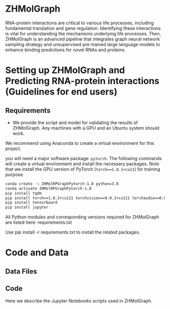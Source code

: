 # ZHMolGraph

RNA-protein interactions are critical to various life processes, including fundamental translation and gene regulation. Identifying these interactions is vital for understanding the mechanisms underlying life processes. Then, ZHMolGraph is an advanced pipeline that integrates graph neural network sampling strategy and unsupervised pre-trained large language models to enhance binding predictions for novel RNAs and proteins.


# Setting up ZHMolGraph and Predicting RNA-protein interactions (Guidelines for end users) 


## Requirements

- We provide the script and model for validating the results of ZHMolGraph. Any machines with a GPU and an Ubuntu system should work.

We recommend using Anaconda to create a virtual environment for this project.

you will need a major software package: `pytorch`. The following commands will create a virtual environment and install the necessary packages. Note that we install the GPU version of PyTorch (`torch==1.8.1+cu11`) for training purpose.

```bash
conda create -n ZHMolRPGraphPytorch-1.8 python=3.8
conda activate ZHMolRPGraphPytorch-1.8
pip install tqdm
pip install torch==1.8.1+cu111 torchvision==0.9.1+cu111 torchaudio==0.8.1 -f https://download.pytorch.org/whl/torch_stable.html
pip install tensorboard
pip install jupyter
```

All Python modules and corresponding versions required for ZHMolGraph are listed here: requirements.txt

Use pip install -r requirements.txt to install the related packages. 


# Code and Data

## Data Files

## Code 

Here we describe the Jupyter Notebooks scripts used in ZHMolGraph.

